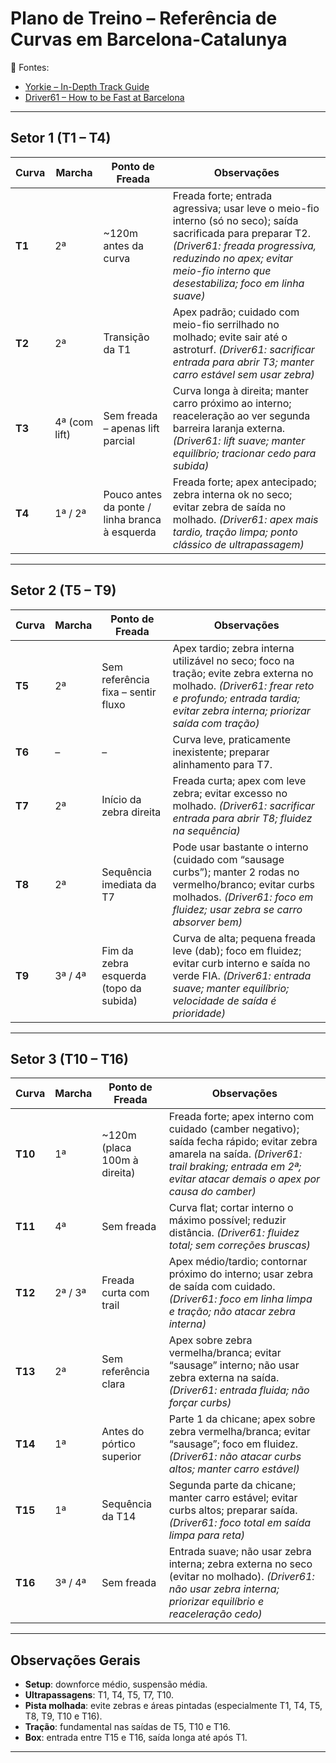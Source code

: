 # Plano de Treino – Referência de Curvas em Barcelona-Catalunya  
📘 Fontes:
- [Yorkie – In-Depth Track Guide](https://www.youtube.com/watch?v=eeswpnmCcuM)  
- [Driver61 – How to be Fast at Barcelona](https://www.youtube.com/watch?v=p3HoDgRfLSY)

---

## Setor 1 (T1 – T4)

| Curva | Marcha | Ponto de Freada | Observações |
|-------|--------|-----------------|--------------|
| **T1** | 2ª | ~120m antes da curva | Freada forte; entrada agressiva; usar leve o meio-fio interno (só no seco); saída sacrificada para preparar T2. *(_Driver61_: freada progressiva, reduzindo no apex; evitar meio-fio interno que desestabiliza; foco em linha suave)* |
| **T2** | 2ª | Transição da T1 | Apex padrão; cuidado com meio-fio serrilhado no molhado; evite sair até o astroturf. *(_Driver61_: sacrificar entrada para abrir T3; manter carro estável sem usar zebra)* |
| **T3** | 4ª (com lift) | Sem freada – apenas lift parcial | Curva longa à direita; manter carro próximo ao interno; reaceleração ao ver segunda barreira laranja externa. *(_Driver61_: lift suave; manter equilíbrio; tracionar cedo para subida)* |
| **T4** | 1ª / 2ª | Pouco antes da ponte / linha branca à esquerda | Freada forte; apex antecipado; zebra interna ok no seco; evitar zebra de saída no molhado. *(_Driver61_: apex mais tardio, tração limpa; ponto clássico de ultrapassagem)* |

---

## Setor 2 (T5 – T9)

| Curva | Marcha | Ponto de Freada | Observações |
|-------|--------|-----------------|--------------|
| **T5** | 2ª | Sem referência fixa – sentir fluxo | Apex tardio; zebra interna utilizável no seco; foco na tração; evite zebra externa no molhado. *(_Driver61_: frear reto e profundo; entrada tardia; evitar zebra interna; priorizar saída com tração)* |
| **T6** | – | – | Curva leve, praticamente inexistente; preparar alinhamento para T7. |
| **T7** | 2ª | Início da zebra direita | Freada curta; apex com leve zebra; evitar excesso no molhado. *(_Driver61_: sacrificar entrada para abrir T8; fluidez na sequência)* |
| **T8** | 2ª | Sequência imediata da T7 | Pode usar bastante o interno (cuidado com “sausage curbs”); manter 2 rodas no vermelho/branco; evitar curbs molhados. *(_Driver61_: foco em fluidez; usar zebra se carro absorver bem)* |
| **T9** | 3ª / 4ª | Fim da zebra esquerda (topo da subida) | Curva de alta; pequena freada leve (dab); foco em fluidez; evitar curb interno e saída no verde FIA. *(_Driver61_: entrada suave; manter equilíbrio; velocidade de saída é prioridade)* |

---

## Setor 3 (T10 – T16)

| Curva | Marcha | Ponto de Freada | Observações |
|-------|--------|-----------------|--------------|
| **T10** | 1ª | ~120m (placa 100m à direita) | Freada forte; apex interno com cuidado (camber negativo); saída fecha rápido; evitar zebra amarela na saída. *(_Driver61_: trail braking; entrada em 2ª; evitar atacar demais o apex por causa do camber)* |
| **T11** | 4ª | Sem freada | Curva flat; cortar interno o máximo possível; reduzir distância. *(_Driver61_: fluidez total; sem correções bruscas)* |
| **T12** | 2ª / 3ª | Freada curta com trail | Apex médio/tardio; contornar próximo do interno; usar zebra de saída com cuidado. *(_Driver61_: foco em linha limpa e tração; não atacar zebra interna)* |
| **T13** | 2ª | Sem referência clara | Apex sobre zebra vermelha/branca; evitar “sausage” interno; não usar zebra externa na saída. *(_Driver61_: entrada fluida; não forçar curbs)* |
| **T14** | 1ª | Antes do pórtico superior | Parte 1 da chicane; apex sobre zebra vermelha/branca; evitar “sausage”; foco em fluidez. *(_Driver61_: não atacar curbs altos; manter carro estável)* |
| **T15** | 1ª | Sequência da T14 | Segunda parte da chicane; manter carro estável; evitar curbs altos; preparar saída. *(_Driver61_: foco total em saída limpa para reta)* |
| **T16** | 3ª / 4ª | Sem freada | Entrada suave; não usar zebra interna; zebra externa no seco (evitar no molhado). *(_Driver61_: não usar zebra interna; priorizar equilíbrio e reaceleração cedo)* |

---

## Observações Gerais

- **Setup**: downforce médio, suspensão média.  
- **Ultrapassagens**: T1, T4, T5, T7, T10.  
- **Pista molhada**: evite zebras e áreas pintadas (especialmente T1, T4, T5, T8, T9, T10 e T16).  
- **Tração**: fundamental nas saídas de T5, T10 e T16.  
- **Box**: entrada entre T15 e T16, saída longa até após T1.

---
